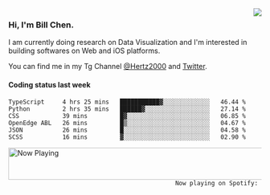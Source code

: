 <img  align="right" src="https://github-readme-stats.vercel.app/api?username=BillChen2k&show_icons=false&count_private=true&hide_title=true">

### Hi, I'm Bill Chen.

I am currently doing research on Data Visualization and I'm interested in building softwares on Web and iOS platforms.

You can find me in my Tg Channel [@Hertz2000](https://t.me/Hertz2000) and [Twitter](https://twitter.com/billchen2k).

#### Coding status last week

<!--START_SECTION:waka-->

```text
TypeScript     4 hrs 25 mins   ███████████▓░░░░░░░░░░░░░   46.44 %
Python         2 hrs 35 mins   ██████▓░░░░░░░░░░░░░░░░░░   27.14 %
CSS            39 mins         █▓░░░░░░░░░░░░░░░░░░░░░░░   06.85 %
OpenEdge ABL   26 mins         █▒░░░░░░░░░░░░░░░░░░░░░░░   04.67 %
JSON           26 mins         █░░░░░░░░░░░░░░░░░░░░░░░░   04.58 %
SCSS           16 mins         ▓░░░░░░░░░░░░░░░░░░░░░░░░   02.90 %
```

<!--END_SECTION:waka-->


<div>
<a href="https://spotify-now-playing.billchen2k.vercel.app/now-playing?open">
   <img align="right" src="https://spotify-now-playing.billchen2k.vercel.app/now-playing" width="540" height="64" alt="Now Playing">
</a>
</div>

<div>
<p align="right"><code>Now playing on Spotify: </code></p>
</div>

<!--
**BillChen2K/BillChen2K** is a ✨ _special_ ✨ repository because its `README.md` (this file) appears on your GitHub profile.

Here are some ideas to get you started:

- 🔭 I’m currently working on ...
- 🌱 I’m currently learning ...
- 👯 I’m looking to collaborate on ...
- 🤔 I’m looking for help with ...
- 💬 Ask me about ...
- 📫 How to reach me: ...
- 😄 Pronouns: ...
- ⚡ Fun fact: ...
-->
